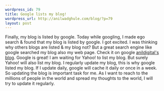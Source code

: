 ```yaml
--- 
wordpress_id: 79
title: Google lists my blog!
wordpress_url: http://anilwadghule.com/blog/?p=79
layout: post
---
```

<p>Finally, my blog is listed by google. Today while googling, I made ego search & found that my blog is listed by google. I got excited. I was thinking why others blogs are listed & my blog not? But a great search engine like google searched my blog also my web page. Check it on google <a href="http://www.google.co.in/search?hl=en&amp;q=anildigital&btnG=Search&amp;meta=">anildigital's blog</a>. Google is great! I am waiting for Yahoo! to list my blog. But surely Yahoo! will also list my blog. I regularly update my blog, this is why google listed my blog. If I update daily, google will cache it daily or once in a week. So updating the blog is important task for me. As I want to reach to the millions of people in the world and spread my thoughts to the world, I will try to update it regularly. </p>
